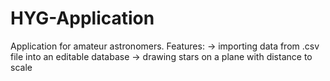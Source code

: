 # HYG-Application
Application for amateur astronomers.  Features: -> importing data from .csv file into an editable database -> drawing stars on a plane with distance to scale
